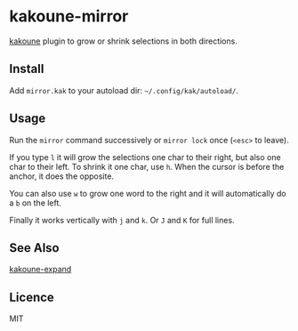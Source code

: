 # kakoune-mirror

[kakoune](http://kakoune.org) plugin to grow or shrink selections in both directions.

## Install

Add `mirror.kak` to your autoload dir: `~/.config/kak/autoload/`.

## Usage

Run the `mirror` command successively or `mirror lock` once (`<esc>` to leave).

If you type `l` it will grow the selections one char to their right, but also one char to their left.
To shrink it one char, use `h`.
When the cursor is before the anchor, it does the opposite.

You can also use `w` to grow one word to the right and it will automatically do a `b` on the left.

Finally it works vertically with `j` and `k`. Or `J` and `K` for full lines.

## See Also

[kakoune-expand](https://github.com/occivink/kakoune-expand)

## Licence

MIT
